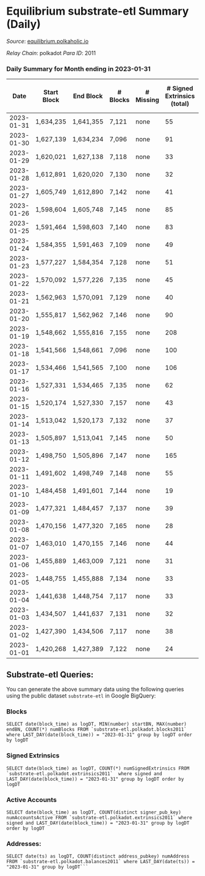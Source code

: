 # Equilibrium substrate-etl Summary (Daily)

_Source_: [equilibrium.polkaholic.io](https://equilibrium.polkaholic.io)

*Relay Chain*: polkadot
*Para ID*: 2011



### Daily Summary for Month ending in 2023-01-31


| Date | Start Block | End Block | # Blocks | # Missing | # Signed Extrinsics (total) | # Active Accounts | # Addresses with Balances | # Events | # Transfers | # XCM Transfers In | # XCM Transfers Out |
| ---- | ----------- | --------- | -------- | --------- | --------------------------- | ----------------- | ------------------------- | -------- | ----------- | ------------------ | ------------------- |
| 2023-01-31 | 1,634,235 | 1,641,355 | 7,121 | none  | 55 | 45 | 8,987 | 304,550 |   | 6  |   |
| 2023-01-30 | 1,627,139 | 1,634,234 | 7,096 | none  | 91 | 52 | 8,985 | 247,846 |   | 8 ($7.01) |   |
| 2023-01-29 | 1,620,021 | 1,627,138 | 7,118 | none  | 33 | 28 | 8,981 | 218,998 |   |   |   |
| 2023-01-28 | 1,612,891 | 1,620,020 | 7,130 | none  | 32 | 25 | 8,979 | 219,489 |   | 2  |   |
| 2023-01-27 | 1,605,749 | 1,612,890 | 7,142 | none  | 41 | 30 | 8,978 | 219,721 |   | 2  |   |
| 2023-01-26 | 1,598,604 | 1,605,748 | 7,145 | none  | 85 | 55 | 8,977 | 221,099 |   | 3  |   |
| 2023-01-25 | 1,591,464 | 1,598,603 | 7,140 | none  | 83 | 46 | 8,971 | 221,842 |   | 5  |   |
| 2023-01-24 | 1,584,355 | 1,591,463 | 7,109 | none  | 49 | 38 | 8,962 | 220,703 |   | 6  |   |
| 2023-01-23 | 1,577,227 | 1,584,354 | 7,128 | none  | 51 | 39 | 8,952 | 221,269 |   |   |   |
| 2023-01-22 | 1,570,092 | 1,577,226 | 7,135 | none  | 45 | 30 | 8,951 | 221,762 |   |   |   |
| 2023-01-21 | 1,562,963 | 1,570,091 | 7,129 | none  | 40 | 30 | 8,949 | 221,506 |   |   |   |
| 2023-01-20 | 1,555,817 | 1,562,962 | 7,146 | none  | 90 | 47 | 8,949 | 222,291 |   | 2  |   |
| 2023-01-19 | 1,548,662 | 1,555,816 | 7,155 | none  | 208 | 95 | 8,942 | 222,220 |   | 71  |   |
| 2023-01-18 | 1,541,566 | 1,548,661 | 7,096 | none  | 100 | 54 |  | 220,567 |   | 9  |   |
| 2023-01-17 | 1,534,466 | 1,541,565 | 7,100 | none  | 106 | 64 |  | 220,600 |   | 2  |   |
| 2023-01-16 | 1,527,331 | 1,534,465 | 7,135 | none  | 62 | 37 |  | 221,731 |   | 12  |   |
| 2023-01-15 | 1,520,174 | 1,527,330 | 7,157 | none  | 43 | 25 |  | 221,880 |   | 3  |   |
| 2023-01-14 | 1,513,042 | 1,520,173 | 7,132 | none  | 37 | 23 |  | 221,079 |   | 4  |   |
| 2023-01-13 | 1,505,897 | 1,513,041 | 7,145 | none  | 50 | 36 |  | 221,069 |   | 3  |   |
| 2023-01-12 | 1,498,750 | 1,505,896 | 7,147 | none  | 165 | 40 |  | 219,492 |   | 3  |   |
| 2023-01-11 | 1,491,602 | 1,498,749 | 7,148 | none  | 55 | 30 |  | 209,382 |   | 1  |   |
| 2023-01-10 | 1,484,458 | 1,491,601 | 7,144 | none  | 19 | 23 |  | 52,435 |   | 1  |   |
| 2023-01-09 | 1,477,321 | 1,484,457 | 7,137 | none  | 39 | 29 |  | 207,606 |   | 3  |   |
| 2023-01-08 | 1,470,156 | 1,477,320 | 7,165 | none  | 28 | 22 |  | 208,354 |   | 4  |   |
| 2023-01-07 | 1,463,010 | 1,470,155 | 7,146 | none  | 44 | 22 |  | 207,929 |   | 5  |   |
| 2023-01-06 | 1,455,889 | 1,463,009 | 7,121 | none  | 31 | 24 |  | 207,115 |   | 5  |   |
| 2023-01-05 | 1,448,755 | 1,455,888 | 7,134 | none  | 33 | 27 |  | 207,461 |   | 2  |   |
| 2023-01-04 | 1,441,638 | 1,448,754 | 7,117 | none  | 33 | 20 |  | 206,679 |   | 2  |   |
| 2023-01-03 | 1,434,507 | 1,441,637 | 7,131 | none  | 32 | 27 |  | 207,349 |   | 1  |   |
| 2023-01-02 | 1,427,390 | 1,434,506 | 7,117 | none  | 38 | 28 |  | 207,014 |   | 2  |   |
| 2023-01-01 | 1,420,268 | 1,427,389 | 7,122 | none  | 24 | 22 |  | 207,098 |   |   |   |

## Substrate-etl Queries:
You can generate the above summary data using the following queries using the public dataset `substrate-etl` in Google BigQuery:


### Blocks
```
SELECT date(block_time) as logDT, MIN(number) startBN, MAX(number) endBN, COUNT(*) numBlocks FROM `substrate-etl.polkadot.blocks2011`  where LAST_DAY(date(block_time)) = "2023-01-31" group by logDT order by logDT
```


### Signed Extrinsics
```
SELECT date(block_time) as logDT, COUNT(*) numSignedExtrinsics FROM `substrate-etl.polkadot.extrinsics2011`  where signed and LAST_DAY(date(block_time)) = "2023-01-31" group by logDT order by logDT
```


### Active Accounts
```
SELECT date(block_time) as logDT, COUNT(distinct signer_pub_key) numAccountsActive FROM `substrate-etl.polkadot.extrinsics2011` where signed and LAST_DAY(date(block_time)) = "2023-01-31" group by logDT order by logDT
```


### Addresses:
```
SELECT date(ts) as logDT, COUNT(distinct address_pubkey) numAddress FROM `substrate-etl.polkadot.balances2011` where LAST_DAY(date(ts)) = "2023-01-31" group by logDT```

